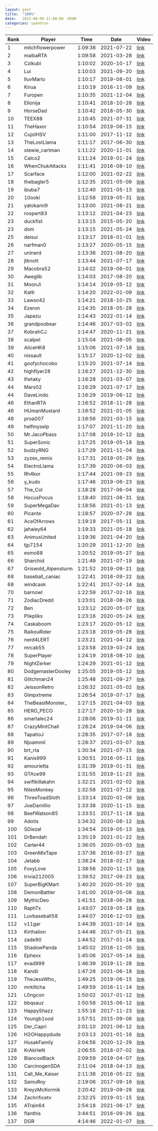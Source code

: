 ```yaml
---
layout: post
title:  "100%"
date:   2021-08-09 21:00:00 -0500
categories: speedrun
---
```


| Rank | Player | Time | Date | Video |
 ---- | ------ | ---- | ---- | ----- 
| 1 | mitchflowerpower | 1:09:38 | 2021-07-22 | [link](https://www.twitch.tv/videos/1098719103) |
| 2 | maibaRTA | 1:09:58 | 2021-03-28 | [link](https://www.twitch.tv/videos/966324584) |
| 3 | Czikubi | 1:10:02 | 2020-10-17 | [link](https://www.twitch.tv/videos/772939467) |
| 4 | Lui | 1:10:03 | 2021-09-20 | [link](https://www.twitch.tv/videos/1155023309) |
| 5 | IluvMario | 1:10:17 | 2019-08-01 | [link](https://www.twitch.tv/videos/461229907) |
| 6 | Kirua | 1:10:19 | 2016-11-09 | [link](https://www.twitch.tv/kirua/v/99983039) |
| 7 | Furopen | 1:10:35 | 2021-12-04 | [link](https://youtu.be/KK9neoY8Q5c) |
| 8 | Ellonija | 1:10:41 | 2018-10-28 | [link](https://www.twitch.tv/videos/328102466) |
| 9 | HorseDad | 1:10:42 | 2018-05-30 | [link](https://www.twitch.tv/videos/267501849) |
| 10 | TEEX88 | 1:10:45 | 2021-07-31 | [link](https://www.twitch.tv/videos/1104390727) |
| 11 | TheHaxor | 1:10:54 | 2019-06-15 | [link](https://youtu.be/Ter4OulKNyU) |
| 12 | CujoIHSV | 1:11:00 | 2017-11-12 | [link](https://www.twitch.tv/videos/200890385) |
| 13 | TheLostLlama | 1:11:17 | 2017-06-30 | [link](https://www.twitch.tv/videos/155687313) |
| 14 | stewie_cartman | 1:11:22 | 2020-11-01 | [link](https://www.twitch.tv/videos/789375411) |
| 15 | Calco2 | 1:11:24 | 2019-01-24 | [link](https://www.twitch.tv/videos/369162626) |
| 16 | WhenChukAttacks | 1:11:41 | 2016-08-10 | [link](https://www.twitch.tv/whenchukattacks/v/82939357) |
| 17 | Scarface | 1:12:00 | 2021-02-22 | [link](https://youtu.be/xvDJyTuQwGc) |
| 18 | thebagler5 | 1:12:35 | 2021-05-09 | [link](https://www.twitch.tv/videos/1022780225) |
| 19 | ibuba7 | 1:12:40 | 2021-05-13 | [link](https://www.youtube.com/watch?v=9CZgVU7h638&ab_channel=iBuba7) |
| 20 | 10ooki | 1:12:58 | 2019-05-31 | [link](https://youtu.be/1V9Mzjb1ouA) |
| 21 | yatokami9 | 1:13:00 | 2021-08-21 | [link](https://www.twitch.tv/videos/1126332180) |
| 22 | roopert83 | 1:13:12 | 2021-04-23 | [link](https://www.youtube.com/watch?v=h2-7AV7yz6Y) |
| 23 | duckfist | 1:13:15 | 2015-05-20 | [link](http://www.twitch.tv/duckfist/c/6719980) |
| 23 | dom | 1:13:15 | 2021-05-24 | [link](https://www.twitch.tv/videos/1033936525) |
| 25 | deisui | 1:13:17 | 2018-01-01 | [link](https://www.twitch.tv/videos/214633304) |
| 26 | narfman0 | 1:13:27 | 2020-05-15 | [link](https://www.twitch.tv/videos/621460848) |
| 27 | uninerd | 1:13:36 | 2021-08-20 | [link](https://www.twitch.tv/videos/1124153143) |
| 28 | jtknott | 1:13:44 | 2021-07-17 | [link](https://youtu.be/0Zz61rLLVhI) |
| 29 | Macobra52 | 1:14:02 | 2019-06-01 | [link](https://www.twitch.tv/videos/433184476) |
| 30 | Aweglib | 1:14:03 | 2017-08-20 | [link](https://www.twitch.tv/videos/171356287) |
| 31 | MoonJi | 1:14:14 | 2019-05-12 | [link](https://www.youtube.com/watch?v=psBErgja5sQ&t=2280s) |
| 32 | Katti | 1:14:20 | 2022-01-09 | [link](https://www.twitch.tv/videos/1260588145) |
| 33 | Lawso42 | 1:14:21 | 2018-10-25 | [link](https://www.twitch.tv/videos/327463461) |
| 34 | Ezeron | 1:14:35 | 2018-05-28 | [link](https://www.twitch.tv/videos/266601604) |
| 35 | Japezu | 1:14:43 | 2022-01-14 | [link](https://www.twitch.tv/videos/1262642801?filter=highlights&sort=time) |
| 36 | grandpoobear | 1:14:46 | 2017-03-02 | [link](https://www.twitch.tv/videos/125729035) |
| 37 | KobrahCJ | 1:14:47 | 2020-11-21 | [link](https://www.youtube.com/watch?v=ALEbn_R1lOA) |
| 38 | scalpel | 1:15:04 | 2021-08-05 | [link](https://www.youtube.com/watch?v=x8hyFmuHilw) |
| 39 | AliceHK8 | 1:15:06 | 2021-07-18 | [link](https://www.twitch.tv/videos/1090530926) |
| 40 | nissault | 1:15:17 | 2020-12-02 | [link](https://www.twitch.tv/videos/823923136) |
| 41 | goofychocobo | 1:15:20 | 2021-07-14 | [link](https://www.youtube.com/watch?v=qLr4tNc494Q) |
| 42 | highflyer28 | 1:16:27 | 2021-12-30 | [link](https://www.twitch.tv/videos/1248545416) |
| 43 | ifwtaky | 1:16:28 | 2021-03-07 | [link](https://www.twitch.tv/videos/940826196) |
| 44 | Mars02 | 1:16:29 | 2021-07-17 | [link](https://www.youtube.com/watch?v=v5VBYLqPtm4) |
| 44 | DaveLindo | 1:16:29 | 2019-06-12 | [link](https://www.twitch.tv/videos/438075124) |
| 46 | EthanRTA | 1:16:52 | 2018-11-28 | [link](https://www.twitch.tv/videos/342014009) |
| 46 | HUmanMustard | 1:16:52 | 2021-01-05 | [link](https://www.twitch.tv/videos/861929579) |
| 48 | proa007 | 1:16:56 | 2021-03-15 | [link](https://www.youtube.com/watch?v=TISoXkX2ZUo) |
| 49 | helfmyselp | 1:17:07 | 2021-11-20 | [link](https://www.twitch.tv/videos/1211353901) |
| 50 | Mr.JacoPbass | 1:17:08 | 2019-10-12 | [link](https://youtu.be/uljTXNDyrlw) |
| 51 | SuperSonic | 1:17:25 | 2019-05-18 | [link](https://www.twitch.tv/videos/427089381) |
| 52 | budzyRNG | 1:17:29 | 2021-11-04 | [link](https://www.twitch.tv/videos/1195933994) |
| 53 | zyzex_remix | 1:17:31 | 2019-05-29 | [link](https://www.twitch.tv/videos/431659123) |
| 54 | ElectroLlama | 1:17:39 | 2020-06-03 | [link](https://www.twitch.tv/videos/639861267) |
| 55 | Rh4kor | 1:17:44 | 2021-09-23 | [link](https://www.twitch.tv/videos/1156983763) |
| 56 | y_kudo | 1:17:46 | 2019-06-23 | [link](https://youtu.be/SQVJquelDTA) |
| 57 | The_Col | 1:18:28 | 2017-06-04 | [link](https://youtu.be/5FGshbrXiBs) |
| 58 | HocusPocus | 1:18:40 | 2021-08-31 | [link](https://www.twitch.tv/videos/1135298162) |
| 59 | SuperMegaDav | 1:18:56 | 2021-01-13 | [link](https://www.twitch.tv/videos/872733449) |
| 60 | Picante | 1:18:57 | 2020-07-28 | [link](https://www.youtube.com/watch?v=guOMlLZWEt0) |
| 61 | AceOfArrows | 1:19:19 | 2017-05-11 | [link](https://www.twitch.tv/videos/141960570) |
| 62 | jahaley64 | 1:19:33 | 2021-05-18 | [link](https://www.twitch.tv/videos/1027586838) |
| 63 | AnimusUnited | 1:19:36 | 2021-04-20 | [link](https://www.twitch.tv/videos/994502350) |
| 64 | tjp7154 | 1:20:29 | 2011-12-20 | [link](https://www.youtube.com/watch?v=avNd16l6LqM) |
| 65 | esmo88 | 1:20:52 | 2019-05-27 | [link](https://www.twitch.tv/videos/430790913) |
| 66 | Sharchid | 1:21:49 | 2021-07-19 | [link](https://www.twitch.tv/videos/1092194966) |
| 67 | Griswold_Alpensturm | 1:21:52 | 2019-09-21 | [link](https://www.twitch.tv/videos/484544796) |
| 68 | baseball_caniac | 1:22:41 | 2016-09-22 | [link](https://youtu.be/KD2GjIidYYk) |
| 68 | windcask | 1:22:41 | 2017-02-14 | [link](https://www.twitch.tv/videos/121974868) |
| 70 | barnowl | 1:22:59 | 2017-02-16 | [link](https://www.twitch.tv/videos/122510452) |
| 71 | ZodiacDredd | 1:23:01 | 2018-08-26 | [link](https://www.twitch.tv/videos/301988394) |
| 72 | Ben | 1:23:12 | 2020-05-07 | [link](https://youtu.be/o47EMXJf7qI) |
| 73 | Plikpliks | 1:23:16 | 2020-05-24 | [link](https://youtu.be/UYdHo3xpGGw) |
| 74 | Caskaboom | 1:23:17 | 2020-05-12 | [link](https://www.twitch.tv/videos/619047248) |
| 75 | RaikouRider | 1:23:18 | 2019-05-28 | [link](https://www.twitch.tv/videos/431416134) |
| 76 | nerd4LERT | 1:23:21 | 2021-04-12 | [link](https://www.youtube.com/watch?v=na_rZzcKeIA) |
| 77 | mrcab55 | 1:23:58 | 2019-03-24 | [link](https://www.youtube.com/watch?v=riGP7VbSGQg) |
| 78 | SuperPlayer | 1:24:19 | 2018-08-10 | [link](https://www.youtube.com/watch?v=0ERLsZS5E_k) |
| 79 | NightZerker | 1:24:29 | 2021-01-12 | [link](https://www.twitch.tv/videos/871569380) |
| 80 | DodgemasterDooley | 1:25:05 | 2019-05-12 | [link](https://www.twitch.tv/videos/423797942) |
| 81 | Glitchman24 | 1:25:48 | 2021-09-27 | [link](https://www.youtube.com/watch?v=Bv5mkCuTmtg) |
| 82 | JeissonRetro | 1:26:32 | 2021-05-02 | [link](https://www.youtube.com/watch?v=vGnyFjO8bk4) |
| 83 | Gimpxtreme | 1:26:54 | 2019-07-17 | [link](https://www.twitch.tv/videos/454179739) |
| 84 | TheBeastMonster_ | 1:27:15 | 2021-04-03 | [link](https://www.twitch.tv/videos/975088684) |
| 85 | HERO_PECO | 1:27:17 | 2020-10-28 | [link](https://www.youtube.com/watch?v=ouqCYpfLmWU) |
| 86 | smartalec24 | 1:28:06 | 2019-01-11 | [link](https://www.twitch.tv/videos/362598600) |
| 87 | CrazyMintChall | 1:28:24 | 2019-04-06 | [link](https://www.twitch.tv/videos/407455185) |
| 88 | TapatioJ | 1:28:35 | 2017-07-18 | [link](https://www.twitch.tv/videos/159977771) |
| 89 | Njoammil | 1:28:37 | 2021-03-07 | [link](https://www.twitch.tv/videos/940976025) |
| 90 | brt_rta | 1:30:34 | 2021-07-15 | [link](https://www.twitch.tv/videos/1087484790) |
| 91 | Kanis999 | 1:30:51 | 2016-05-11 | [link](https://www.twitch.tv/kanis999/v/66223300) |
| 92 | amourietta | 1:31:39 | 2019-01-31 | [link](https://www.twitch.tv/videos/372979961) |
| 93 | GTAce99 | 1:31:55 | 2019-11-23 | [link](https://youtu.be/BEiZ-fjgHmA) |
| 94 | swiftkillakahn | 1:32:21 | 2021-02-02 | [link](https://www.twitch.tv/videos/897831995) |
| 95 | NilesMonkey | 1:32:58 | 2021-07-12 | [link](https://www.youtube.com/watch?v=JITa4UbTYLo) |
| 96 | ThreeToadSloth | 1:33:14 | 2020-01-08 | [link](https://youtu.be/KG0i6xnB1J8) |
| 97 | JoeDamillio | 1:33:38 | 2020-11-15 | [link](https://www.twitch.tv/videos/806914838) |
| 98 | BeefWatson85 | 1:33:51 | 2017-11-18 | [link](https://www.youtube.com/watch?v=9OQcc2RXRo0&t=4s) |
| 99 | Adotis | 1:34:32 | 2020-08-12 | [link](https://www.twitch.tv/videos/709361647) |
| 100 | SDiezal | 1:34:54 | 2019-05-13 | [link](https://www.twitch.tv/videos/424352247) |
| 101 | DrBendah | 1:35:19 | 2021-01-22 | [link](https://www.twitch.tv/videos/883298766) |
| 102 | Carter44 | 1:36:05 | 2020-05-03 | [link](https://youtu.be/kR-TxvvV_fo) |
| 103 | GreenMixTape | 1:37:36 | 2016-03-27 | [link](https://www.youtube.com/watch?v=ypHDaJiEnUw) |
| 104 | Jetabb | 1:38:24 | 2018-02-17 | [link](https://www.twitch.tv/videos/230423533) |
| 105 | FoxyLove | 1:38:56 | 2020-11-15 | [link](https://www.youtube.com/watch?v=cn3kx68WuNI) |
| 106 | trivia212005 | 1:39:52 | 2017-09-23 | [link](https://www.facebook.com/jared.e.oswald/videos/1553055384759761/) |
| 107 | SuperBigKMart | 1:40:20 | 2020-05-20 | [link](https://www.twitch.tv/videos/627264274) |
| 108 | DemonBattler | 1:41:00 | 2019-05-08 | [link](https://www.twitch.tv/videos/422198875) |
| 109 | MythicDeo | 1:41:51 | 2018-06-28 | [link](https://www.twitch.tv/videos/278759482) |
| 110 | RaphTx | 1:43:07 | 2019-05-18 | [link](https://youtu.be/mOh6lVCWjeM) |
| 111 | Luvbaseball58 | 1:44:07 | 2016-12-03 | [link](https://m.youtube.com/watch?v=Ns6QAqsK3z8) |
| 112 | v11gar | 1:44:39 | 2021-10-14 | [link](https://www.facebook.com/v11gar/videos/245271697552080) |
| 113 | Kirthalion | 1:44:46 | 2017-05-21 | [link](https://www.twitch.tv/videos/145942690) |
| 114 | zade90 | 1:44:52 | 2017-01-14 | [link](https://www.twitch.tv/zade90/v/114341730) |
| 115 | ShadowPanda | 1:45:02 | 2016-11-05 | [link](https://www.twitch.tv/shadowpanda__/v/99191742) |
| 116 | Ephexx | 1:45:06 | 2017-05-14 | [link](https://www.twitch.tv/videos/143159778) |
| 117 | evad999 | 1:46:39 | 2019-11-28 | [link](https://www.twitch.tv/videos/514435084) |
| 118 | Kandii | 1:47:28 | 2021-06-18 | [link](https://www.twitch.tv/videos/1059846185) |
| 119 | TheJessWho_ | 1:49:25 | 2019-06-15 | [link](https://www.twitch.tv/videos/439470465) |
| 120 | mrkiltcha | 1:49:59 | 2016-11-14 | [link](https://youtu.be/xxLL09gn1SM) |
| 121 | L0ngcon | 1:50:02 | 2017-01-12 | [link](https://www.twitch.tv/l0ngcon/v/114118836) |
| 122 | bbqsauz | 1:50:58 | 2015-06-12 | [link](http://www.twitch.tv/bbqsauz/c/6834955) |
| 123 | HappyShazz | 1:55:18 | 2017-11-23 | [link](https://www.twitch.tv/videos/203529330) |
| 124 | Youngb1ood | 1:57:51 | 2015-09-08 | [link](http://www.twitch.tv/youngb1ood/v/15199623) |
| 125 | Der_Capri | 2:01:10 | 2021-06-12 | [link](https://youtu.be/UV62QgmP2Ao) |
| 126 | H2OHappydude | 2:03:13 | 2021-01-16 | [link](https://www.twitch.tv/videos/875585761) |
| 127 | HusakFamily | 2:04:56 | 2020-12-29 | [link](https://www.twitch.tv/videos/854659307) |
| 128 | KrAkHeN | 2:06:55 | 2018-07-02 | [link](https://www.twitch.tv/videos/280078593) |
| 129 | BlancoxBlack | 2:09:59 | 2019-04-07 | [link](https://youtu.be/5oTsNQbBsUs) |
| 130 | CarcinogenSDA | 2:11:04 | 2018-04-13 | [link](https://www.youtube.com/watch?v=a_STcgOYx0c) |
| 131 | Call_Me_Kaiser | 2:11:38 | 2016-05-22 | [link](https://www.twitch.tv/videos/67987373) |
| 132 | SamuRoy | 2:19:06 | 2017-09-16 | [link](https://www.youtube.com/watch?v=GmYWRXhCycg) |
| 133 | KreyzMcKormik | 2:20:42 | 2019-09-28 | [link](https://youtu.be/dx70_dnAuLM) |
| 134 | Zachrificetv | 2:32:25 | 2019-01-15 | [link](https://www.twitch.tv/videos/364622232) |
| 135 | ATrain64 | 2:54:18 | 2021-06-17 | [link](https://www.twitch.tv/videos/1057867764) |
| 136 | flanthis | 3:44:51 | 2016-09-26 | [link](https://www.twitch.tv/flanthis/v/91419333) |
| 137 | DGR | 4:14:46 | 2022-01-07 | [link](https://www.youtube.com/watch?v=NBYzjMDNqkk) |